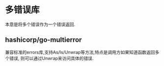 # 多错误库

本意是将多个错误作为一个错误返回.

## hashicorp/go-multierror

兼容标准的errors库,支持As/Is/Unwrap等方法,特点是调用方如果知道函数返回多个错误,
则可以通过Unwrap来访问具体的错误.


